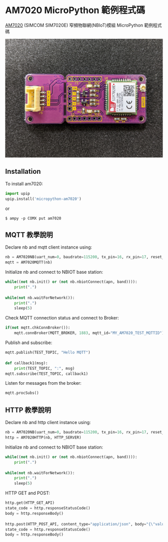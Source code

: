 # AM7020 MicroPython 範例程式碼
 [AM7020](https://atticedu.com/index.php/am7020.html) (SIMCOM SIM7020E) 窄頻物聯網(NBIoT)模組 MicroPython 範例程式碼
 
  ![AM7020](images/am7020_front.jpg)

 Installation
 ------------

 To install am7020:

 ```python
 import upip
 upip.install('micropython-am7020')
 ```
 or
 ```console
 $ ampy -p COMX put am7020
 ```
 ## MQTT 教學說明
 Declare nb and mqtt client instance using:
 ```Python
 nb = AM7020NB(uart_num=0, baudrate=115200, tx_pin=16, rx_pin=17, reset_pin=5, dump_at_cmd=False)
 mqtt = AM7020MQTT(nb)
 ```
 Initialize nb and connect to NBIOT base station:
 ```Python
 while((not nb.init() or (not nb.nbiotConnect(apn, band)))):
     print(".")
 
 while(not nb.waitForNetwork()):
     print(".")
     sleep(5)
 ```
 Check MQTT connection status and connect to Broker:
 ```Python
 if(not mqtt.chkConnBroker()):
     mqtt.connBroker(MQTT_BROKER, 1883, mqtt_id="MY_AM7020_TEST_MQTTID")
 ```
 Publish and subscribe:
 ```Python
 mqtt.publish(TEST_TOPIC, "Hello MQTT")
 
 def callback1(msg):
     print(TEST_TOPIC, ":", msg)
 mqtt.subscribe(TEST_TOPIC, callback1)
 ```
 Listen for messages from the broker:
 ```Python
 mqtt.procSubs()
 ```
 ## HTTP 教學說明
 Declare nb and http client instance using:
 ```Python
 nb = AM7020NB(uart_num=0, baudrate=115200, tx_pin=16, rx_pin=17, reset_pin=5, dump_at_cmd=False)
 http = AM7020HTTP(nb, HTTP_SERVER)
 ```
 Initialize nb and connect to NBIOT base station:
 ```Python
 while((not nb.init() or (not nb.nbiotConnect(apn, band)))):
     print(".")
 
 while(not nb.waitForNetwork()):
     print(".")
     sleep(5)
 ```
 HTTP GET and POST:
 ```Python
 http.get(HTTP_GET_API)
 state_code = http.responseStatusCode()
 body = http.responseBody()
 
 http.post(HTTP_POST_API, content_type="application/json", body="{\"value\": \"POST\"}")
 state_code = http.responseStatusCode()
 body = http.responseBody()
 ```
